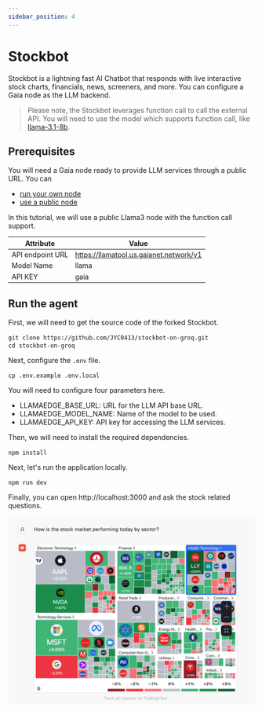 ```yaml
---
sidebar_position: 4
---
```


# Stockbot

Stockbot is a lightning fast AI Chatbot that responds with live interactive stock charts, financials, news, screeners, and more. You can configure a Gaia node as the LLM backend.

> Please note, the Stockbot leverages function call to call the external API. You will need to use the model which supports function call, like [llama-3.1-8b](https://github.com/GaiaNet-AI/node-configs/tree/main/llama-3-groq-8b-tool).


## Prerequisites

You will need a Gaia node ready to provide LLM services through a public URL. You can

* [run your own node](../../getting-started/quick-start)
* [use a public node](../nodes)

In this tutorial, we will use a public Llama3 node with the function call support.

| Attribute | Value |
|-----|--------|
| API endpoint URL | https://llamatool.us.gaianet.network/v1 |
| Model Name | llama |
| API KEY | gaia |

## Run the agent

First, we will need to get the source code of the forked Stockbot.

```
git clone https://github.com/JYC0413/stockbot-on-groq.git
cd stockbot-on-groq
```

Next, configure the `.env` file.

```
cp .env.example .env.local
```

You will need to configure four parameters here.

* LLAMAEDGE_BASE_URL: URL for the LLM API base URL.
* LLAMAEDGE_MODEL_NAME: Name of the model to be used.
* LLAMAEDGE_API_KEY: API key for accessing the LLM services.

Then, we will need to install the required dependencies.

```
npm install
```

Next, let's run the application locally.

```
npm run dev
```

Finally, you can open http://localhost:3000 and ask the stock related questions.

![](stockbot-01.png)
